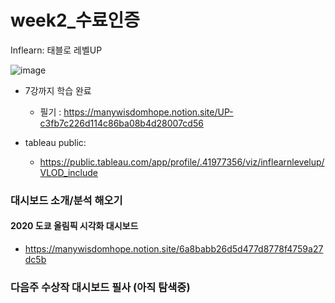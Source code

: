 # week2_수료인증
Inflearn: 태블로 레벨UP

![image](https://user-images.githubusercontent.com/77307201/153548083-52beac6a-f8f9-43ae-87a1-78d68042b9d8.png)

- 7강까지 학습 완료
  - 필기 : https://manywisdomhope.notion.site/UP-c3fb7c226d114c86ba08b4d28007cd56 

- tableau public: 
  - https://public.tableau.com/app/profile/.41977356/viz/inflearnlevelup/VLOD_include 


### 대시보드 소개/분석 해오기 
#### 2020 도쿄 올림픽 시각화 대시보드 

- https://manywisdomhope.notion.site/6a8babb26d5d477d8778f4759a27dc5b 


### 다음주 수상작 대시보드 필사 (아직 탐색중) 
